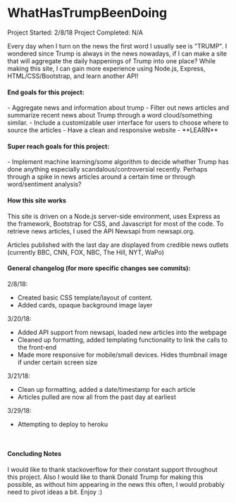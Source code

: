 # WhatHasTrumpBeenDoing

Project Started: 2/8/18
Project Completed: N/A

Every day when I turn on the news the first word I usually see is "TRUMP". I wondered since Trump is always in the news nowadays, if I can make a site that will aggregate the daily happenings of Trump into one place? While making this site, I can gain more experience using Node.js, Express, HTML/CSS/Bootstrap, and learn another API!

<h4>End goals for this project:</h4>
- Aggregate news and information about trump
- Filter out news articles and summarize recent news about Trump through a word cloud/something similar.
- Include a customizable user interface for users to choose where to source the articles
- Have a clean and responsive website
- **LEARN**

<h4>Super reach goals for this project:</h4>
- Implement machine learning/some algorithm to decide whether Trump has done anything especially scandalous/controversial recently. Perhaps through a spike in news articles around a certain time or through word/sentiment analysis? 

<h4>How this site works</h4>
This site is driven on a Node.js server-side environment, uses Express as the framework, Bootstrap for CSS, and Javascript for most of the code. To retrieve news articles, I used the API Newsapi from newsapi.org.

Articles published with the last day are displayed from credible news outlets (currently BBC, CNN, FOX, NBC, The Hill, NYT, WaPo)


<h4>General changelog (for more specific changes see commits):</h4> 

2/8/18: 
- Created basic CSS template/layout of content.
- Added cards, opaque background image layer

3/20/18: 
- Added API support from newsapi, loaded new articles into the webpage
- Cleaned up formatting, added templating functionality to link the calls to the front-end
- Made more responsive for mobile/small devices. Hides thumbnail image if under certain screen size

3/21/18:
- Clean up formatting, added a date/timestamp for each article
- Articles pulled are now all from the past day at earliest

3/29/18:
 - Attempting to deploy to heroku
 
<br>
<h4>Concluding Notes</h4>
I would like to thank stackoverflow for their constant support throughout this project. Also I would like to thank Donald Trump for making this possible, as without him appearing in the news this often, I would probably need to pivot ideas a bit. Enjoy :)